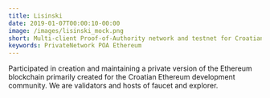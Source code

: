 ```yaml
---
title: Lisinski
date: 2019-01-07T00:00:10-00:00
image: /images/lisinski_mock.png
short: Multi-client Proof-of-Authority network and testnet for Croatian Ethereum development community
keywords: PrivateNetwork POA Ethereum
---
```


Participated in creation and maintaining a private version of the Ethereum blockchain primarily created for the Croatian Ethereum development community.
We are validators and hosts of faucet and explorer.